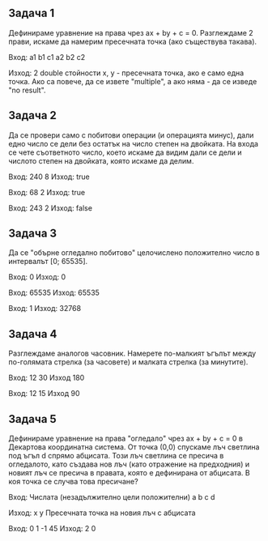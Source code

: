 ## Задача 1 
Дефинираме уравнение на права чрез ax + by + c = 0. Разглеждаме 2 прави, искаме да намерим пресечната точка (ако съществува такава).

Вход: a1 b1 c1 a2 b2 c2

Изход: 2 double стойности x, y - пресечната точка, ако е само една точка. Ако са повече, да се извете "multiple", а ако няма - да се изведе "no result".

## Задача 2
Да се провери само с побитови операции (и операцията минус), дали едно число се дели без остатък на число степен на двойката. На входа се чете съответното число, което искаме да видим дали се дели и числото степен на двойката, която искаме да делим.

Вход: 240 8    Изход: true

Вход:  68 2    Изход: true

Вход: 243 2    Изход: false

## Задача 3
Да се "обърне огледално побитово" целочислено положително число в интервалът [0; 65535].

Вход:     0   Изход: 0

Вход: 65535   Изход: 65535

Вход:     1   Изход: 32768


## Задача 4
Разглеждаме аналогов часовник. Намерете по-малкият ъгълът между по-голямата стрелка (за часовете) и малката стрелка (за минутите).

Вход: 12 30  Изход 180

Вход: 12 15  Изход 90

## Задача 5
Дефинираме уравнение на права "огледало" чрез ax + by + c = 0 в Декартова координатна система. От точка (0,0) спускаме лъч светлина под ъгъл d спрямо абцисата. Този лъч светлина се пресича в огледалото, като създава нов лъч (като отражение на предходния) и новият лъч се пресича в правата, която е дефинирана от абцисата. В коя точка се случва това пресичане?

Вход: Числата (незадължително цели положителни) a b c d

Изход: x y Пресечната точка на новия лъч с абцисата

Вход: 0 1 -1 45  Изход: 2 0
